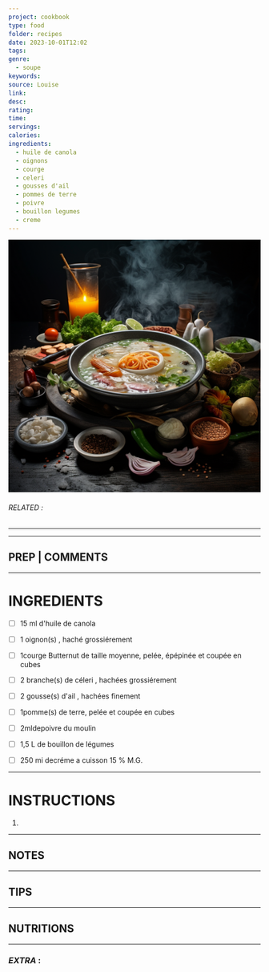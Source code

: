 ```yaml
---
project: cookbook
type: food
folder: recipes
date: 2023-10-01T12:02
tags: 
genre:
  - soupe
keywords: 
source: Louise
link: 
desc: 
rating: 
time: 
servings: 
calories: 
ingredients:
  - huile de canola
  - oignons
  - courge
  - celeri
  - gousses d'ail
  - pommes de terre
  - poivre
  - bouillon legumes
  - creme
---
```


![IMAGE](_default.png)

###### *RELATED* : 
---


---
## PREP | COMMENTS



---
# INGREDIENTS

- [ ] 15 ml d'huile de canola
- [ ] 1 oignon(s) , haché grossiérement
- [ ] 1courge Butternut de taille moyenne, pelée, épépinée et coupée en cubes
- [ ] 2 branche(s) de céleri , hachées grossiérement
- [ ] 2 gousse(s) d'ail , hachées finement
- [ ] 1pomme(s) de terre, pelée et coupée en cubes 
- [ ] 2mldepoivre du moulin
- [ ] 1,5 L de bouillon de légumes
- [ ] 250 mi decréme a cuisson 15 % M.G.


---
# INSTRUCTIONS

1. 

---
## NOTES



---
## TIPS



---
## NUTRITIONS



---
### *EXTRA* :




